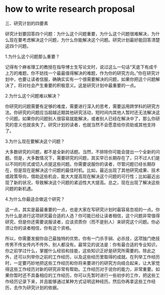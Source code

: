 # how to write research proposal

三、研究计划的四要素

研究计划要回答四个问题：为什么这个问题重要，为什么这个问题很难解决，为什么现在要考虑解决这个问题，为什么你能解决这个问题。研究计划最好能回答清楚这四个问题。

1.为什么这个问题那么重要？

记得有个麻省理工的教授在指导博士生写论文时，说过这么一句话“天底下有成千上万的难题，你不妨找一个最最值得解决的难题，作为你的研究方向。”你在研究计划中，也要让读者信服，确确实实有一个很需要解决的问题，如果你把这个问题解决了，将对社会产生重要的积极意义。这是研究计划中最重要的一点。

2.为什么这个问题难以解决？

你研究的问题需要有足够的难度，需要进行深入的思考，需要运用跨学科的研究方法。你研究的问题应当超越近期其他研究活动，短时间内其他人暂时还无法解决这个问题。如果你的问题别人很容易就能解决，或者别人已经在解决中了，那么你研究的意义也就丧失了。研究计划的读者，也就当然不会愿意给你资助或其他支持了。

3.为什么现在要解决这个问题？

大多数研究的问题，都不是全新的话题。当然，不排除你可能会提出一个全新的问题。但是，大多数情况下，需要研究的问题，其实早已长期存在了，只不过人们是以不同的形式或切入点提这些问题。你需要说服你的读者，尽管问题已经长期存在，但是现在是解决这个问题的最佳时机。比如，最近出现了其他研究成果、技术或政策导向，借助这些机会，能大大提高现在解决这个问题的可行性；比如最近出现了新的状况，导致解决这个问题的紧迫性大大提高。总之，现在出现了解决这些问题的新机遇。

4.为什么你最适合做这个研究？

这一点，其实是最最重要的一点，也是大家在写研究计划时最容易忽视的一点。你为什么是进行这项研究最合适的人选？你可能已经让读者相信，这个问题非常值得研究，但是你还需要说服读者，应该资质你（而不是别人）来研究这个问题。你必须让你的读者相信，你有这个资格。

所以，你需要发掘你自己最独特的优势。你有一门杀手锏、必杀技，这项独门绝技传男不传女传内不传外，别人都没有。最常见的说法是：你有最合适的专业知识，你之前学过什么，掌握什么经验和技能，这些知识正好是研究所需要的。除此之外，还可以列举你之前的工作经历，以及这些经历里取得的成就。在列举工作经历时，一定要巧妙地把这些工作经历和你将来要进行的研究方向结合起来，让大家觉得这些工作经历对新的研究非常有帮助。工作经历对于说你的能力，非常重要。如果你暂时还不具备相应的工作经历，你可以先暂时进行一些初步的工作，把这些工作经历记录下来，并且能够通过某种方式证明这种经历。然后你再拿这些工作经历，去作为研究计划的依据。


